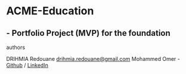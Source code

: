 # ACME-Education
## - Portfolio Project (MVP) for the foundation

authors

DRIHMIA Redouane <drihmia.redouane@gmail.com>
Mohammed Omer - [Github](https://github.com/MegaChie) / [LinkedIn](www.linkedin.com/in/mohamed-omer-63b24b21b)
